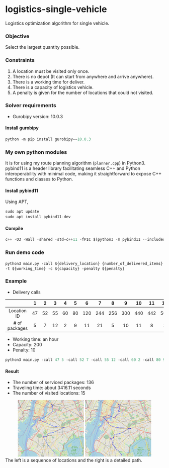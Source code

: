 # logistics-single-vehicle
Logistics optimization algorithm for single vehicle.

### Objective
Select the largest quantity possible.
### Constraints
1. A location must be visited only once.
2. There is no depot (It can start from anywhere and arrive anywhere).
3. There is a working time for deliver.
4. There is a capacity of logistics vehicle.
5. A penalty is given for the number of locations that could not visited.

### Solver requirements
* Gurobipy version: 10.0.3
#### Install gurobipy
```python
python -m pip install gurobipy==10.0.3
```

### My own python modules
It is for using my route planning algorithm (```planner.cpp```) in Python3. 
pybind11 is a header library facilitating seamless C++ and Python interoperability with minimal code, 
making it straightforward to expose C++ functions and classes to Python.
#### Install pybind11
Using APT,
```python
sudo apt update
sudo apt install pybind11-dev
```
#### Compile
```python
c++ -O3 -Wall -shared -std=c++11 -fPIC $(python3 -m pybind11 --includes) astar.h astar.cpp planner.cpp -o planner.so
```

### Run demo code
```pyton
python3 main.py -call ${delivery_location} {number_of_delivered_items} -t ${working_time} -c ${capacity} -penalty ${penalty}
```

### Example
* Delivery calls

|               | 1  | 2  | 3  | 4  | 5  |  6  |  7  |  8  |  9  | 10  | 11  | 12  | 13  | 14  | 15  | 16  |  17  |  18  |  19  |  20  |
|:-------------:|:--:|:--:|:--:|:--:|:--:|:---:|:---:|:---:|:---:|:---:|:---:|:---:|:---:|:---:|:---:|:---:|:----:|:----:|:----:|:----:|
|  Location ID  | 47 | 52 | 55 | 60 | 80 | 120 | 244 | 256 | 300 | 440 | 442 | 508 | 532 | 642 | 842 | 900 | 1000 | 1014 | 1017 | 1572 |
| # of packages | 5  | 7  | 12 | 2  | 9  | 11  | 21  |  5  | 10  | 11  |  8  |  3  | 14  | 10  |  6  |  8  |  2   |  13  |  20  |  12  |
* Working time: an hour
* Capacity: 200
* Penalty: 10
```python
python3 main.py -call 47 5 -call 52 7 -call 55 12 -call 60 2 -call 80 9 -call 120 11 -call 244 21 -call 256 5 -call 300 10 -call 440 11 -call 442 8 -call 508 3 -call 532 14 -call 642 10 -call 842 6 -call 900 8 -call 1000 2 -call 1014 13 -call 1017 20 -call 1572 12 -t 3600 -cap 200 -penalty 10
```

#### Result
* The number of serviced packages: 136
* Traveling time: about 3416.11 seconds
* The number of visited locations: 15
<center>
<img src="./img/seq.png" width="210" height="180"> <img src="./img/path.png" width="210" height="180">
</center>
The left is a sequence of locations and the right is a detailed path.